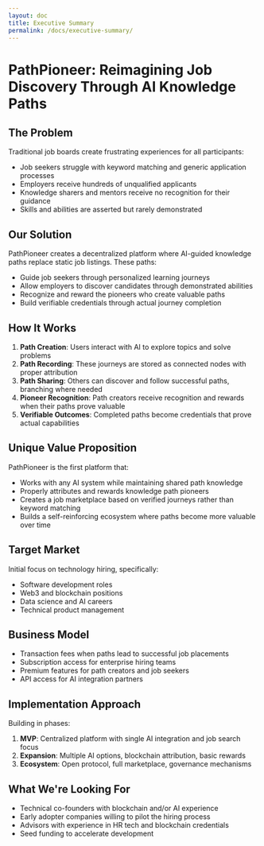 ```yaml
---
layout: doc
title: Executive Summary
permalink: /docs/executive-summary/
---
```


# PathPioneer: Reimagining Job Discovery Through AI Knowledge Paths

## The Problem
Traditional job boards create frustrating experiences for all participants:
- Job seekers struggle with keyword matching and generic application processes
- Employers receive hundreds of unqualified applicants
- Knowledge sharers and mentors receive no recognition for their guidance
- Skills and abilities are asserted but rarely demonstrated

## Our Solution
PathPioneer creates a decentralized platform where AI-guided knowledge paths replace static job listings. These paths:
- Guide job seekers through personalized learning journeys
- Allow employers to discover candidates through demonstrated abilities
- Recognize and reward the pioneers who create valuable paths
- Build verifiable credentials through actual journey completion

## How It Works
1. **Path Creation**: Users interact with AI to explore topics and solve problems
2. **Path Recording**: These journeys are stored as connected nodes with proper attribution
3. **Path Sharing**: Others can discover and follow successful paths, branching where needed
4. **Pioneer Recognition**: Path creators receive recognition and rewards when their paths prove valuable
5. **Verifiable Outcomes**: Completed paths become credentials that prove actual capabilities

## Unique Value Proposition
PathPioneer is the first platform that:
- Works with any AI system while maintaining shared path knowledge
- Properly attributes and rewards knowledge path pioneers
- Creates a job marketplace based on verified journeys rather than keyword matching
- Builds a self-reinforcing ecosystem where paths become more valuable over time

## Target Market
Initial focus on technology hiring, specifically:
- Software development roles
- Web3 and blockchain positions  
- Data science and AI careers
- Technical product management

## Business Model
- Transaction fees when paths lead to successful job placements
- Subscription access for enterprise hiring teams
- Premium features for path creators and job seekers
- API access for AI integration partners

## Implementation Approach
Building in phases:
1. **MVP**: Centralized platform with single AI integration and job search focus
2. **Expansion**: Multiple AI options, blockchain attribution, basic rewards
3. **Ecosystem**: Open protocol, full marketplace, governance mechanisms

## What We're Looking For
- Technical co-founders with blockchain and/or AI experience
- Early adopter companies willing to pilot the hiring process
- Advisors with experience in HR tech and blockchain credentials
- Seed funding to accelerate development
